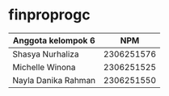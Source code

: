 # finproprogc


| Anggota kelompok 6                | NPM        |
| ------------------- | ---------- |
| Shasya Nurhaliza    | 2306251576 |
| Michelle Winona     | 2306251525 |
| Nayla Danika Rahman | 2306251550 |
